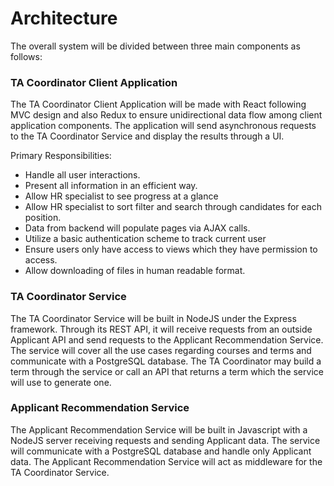 # Architecture

The overall system will be divided between three main components as follows:

### TA Coordinator Client Application

The TA Coordinator Client Application will be made with React following MVC design and also Redux to ensure unidirectional data flow among client application components. The application will send asynchronous requests to the TA Coordinator Service and display the results through a UI.

Primary Responsibilities:
- Handle all user interactions.
- Present all information in an efficient way.
- Allow HR specialist to see progress at a glance
- Allow HR specialist to sort filter and search through candidates for each position.
- Data from backend will populate pages via AJAX calls.
- Utilize a basic authentication scheme to track current user
- Ensure users only have access to views which they have permission to access.
- Allow downloading of files in human readable format.

### TA Coordinator Service

The TA Coordinator Service will be built in NodeJS under the Express framework. Through its REST API, it will receive requests from an outside Applicant API and send requests to the Applicant Recommendation Service. The service will cover all the use cases regarding courses and terms and communicate with a PostgreSQL database. The TA Coordinator may build a term through the service or call an API that returns a term which the service will use to generate one.

### Applicant Recommendation Service

The Applicant Recommendation Service will be built in Javascript with a NodeJS server receiving requests and sending Applicant data. The service will communicate with a PostgreSQL database and handle only Applicant data. The Applicant Recommendation Service will act as middleware for the TA Coordinator Service.
